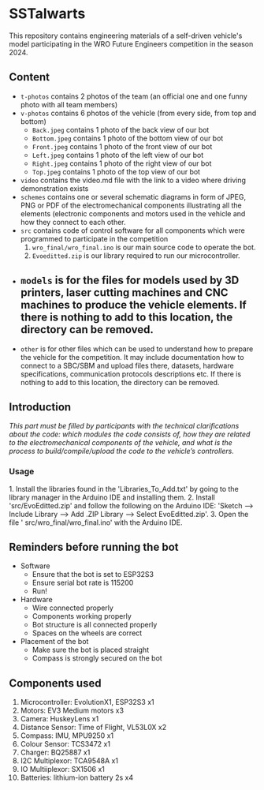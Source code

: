 # SSTalwarts

This repository contains engineering materials of a self-driven vehicle's model participating in the WRO Future Engineers competition in the season 2024.

## Content

- `t-photos` contains 2 photos of the team (an official one and one funny photo with all team members)
- `v-photos` contains 6 photos of the vehicle (from every side, from top and bottom)
  - `Back.jpeg` contains 1 photo of the back view of our bot
  - `Bottom.jpeg` contains 1 photo of the bottom view of our bot
  - `Front.jpeg` contains 1 photo of the front view of our bot
  - `Left.jpeg` contains 1 photo of the left view of our bot
  - `Right.jpeg` contains 1 photo of the right view of our bot
  - `Top.jpeg` contains 1 photo of the top view of our bot
- `video` contains the video.md file with the link to a video where driving demonstration exists
- `schemes` contains one or several schematic diagrams in form of JPEG, PNG or PDF of the electromechanical components illustrating all the elements (electronic components and motors used in the vehicle and how they connect to each other.
- `src` contains code of control software for all components which were programmed to participate in the competition
  1. `wro_final/wro_final.ino` is our main source code to operate the bot.
  2. `Evoeditted.zip` is our library required to run our microcontroller.
- `models` is for the files for models used by 3D printers, laser cutting machines and CNC machines to produce the vehicle elements. If there is nothing to add to this location, the directory can be removed.
  - 
- `other` is for other files which can be used to understand how to prepare the vehicle for the competition. It may include documentation how to connect to a SBC/SBM and upload files there, datasets, hardware specifications, communication protocols descriptions etc. If there is nothing to add to this location, the directory can be removed.

## Introduction

_This part must be filled by participants with the technical clarifications about the code: which modules the code consists of, how they are related to the electromechanical components of the vehicle, and what is the process to build/compile/upload the code to the vehicle’s controllers._

### Usage

1.⁠ ⁠Install the libraries found in the 'Libraries_To_Add.txt' by going to the library manager in the Arduino IDE and installing them.
2.⁠ ⁠Install 'src/EvoEditted.zip' and follow the following on the Arduino IDE: 'Sketch --> Include Library --> Add .ZIP Library --> Select EvoEditted.zip'.
3.⁠ ⁠Open the file ' src/wro_final/wro_final.ino' with the Arduino IDE.

## Reminders before running the bot

- Software
  - Ensure that the bot is set to ESP32S3
  - Ensure serial bot rate is 115200
  - Run!
- Hardware
  - Wire connected properly
  - Components working properly
  - Bot structure is all connected properly
  - Spaces on the wheels are correct
- Placement of the bot
  - Make sure the bot is placed straight
  - Compass is strongly secured on the bot

## Components used

1. Microcontroller: EvolutionX1, ESP32S3 x1
2. Motors: EV3 Medium motors x3
3. Camera: HuskeyLens x1
4. Distance Sensor: Time of Flight, VL53L0X x2
5. Compass: IMU, MPU9250 x1
6. Colour Sensor: TCS3472 x1
7. Charger: BQ25887 x1
8. I2C Multiplexor: TCA9548A x1
9. IO Multiiplexor: SX1506 x1
10. Batteries: lithium-ion battery 2s x4









